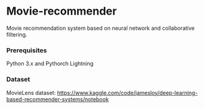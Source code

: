 # Movie-recommender
Movie recommendation system based on neural network and collaborative filtering.

### Prerequisites

Python 3.x and Pythorch Lightning

### Dataset

MovieLens dataset: https://www.kaggle.com/code/jamesloy/deep-learning-based-recommender-systems/notebook